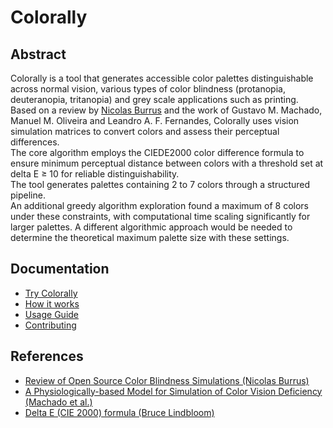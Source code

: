 # Colorally
## Abstract
Colorally is a tool that generates accessible color palettes distinguishable across normal vision, various types of color blindness (protanopia, deuteranopia, tritanopia) and grey scale applications such as printing.  
Based on a review by [Nicolas Burrus](https://github.com/nburrus) and the work of Gustavo M. Machado, Manuel M. Oliveira and Leandro A. F. Fernandes, Colorally uses vision simulation matrices to convert colors and assess their perceptual differences.  
The core algorithm employs the CIEDE2000 color difference formula to ensure minimum perceptual distance between colors with a threshold set at delta E ≥ 10 for reliable distinguishability.  
The tool generates palettes containing 2 to 7 colors through a structured pipeline.  
An additional greedy algorithm exploration found a maximum of 8 colors under these constraints, with computational time scaling significantly for larger palettes.
A different algorithmic approach would be needed to determine the theoretical maximum palette size with these settings.

## Documentation

- [Try Colorally](https://pieetie.github.io/colorally/)
- [How it works](docs/guides/METHODOLOGY.md)
- [Usage Guide](docs/guides/USAGE.md)
- [Contributing](CONTRIBUTING.md)

## References
- [Review of Open Source Color Blindness Simulations (Nicolas Burrus)](https://daltonlens.org/opensource-cvd-simulation/)
- [A Physiologically-based Model for Simulation of Color Vision Deficiency (Machado et al.)](https://www.inf.ufrgs.br/~oliveira/pubs_files/CVD_Simulation/CVD_Simulation.html#Results)
- [Delta E (CIE 2000) formula (Bruce Lindbloom)](http://www.brucelindbloom.com/index.html?Eqn_DeltaE_CIE2000.html)